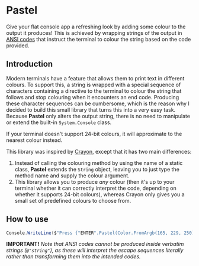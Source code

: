 # Pastel

Give your flat console app a refreshing look by adding some colour to the output it produces! 
This is achieved by wrapping strings of the output in [ANSI codes](https://www.jerriepelser.com/blog/using-ansi-color-codes-in-net-console-apps/) that instruct the terminal to colour the string based on the code provided.

## Introduction

Modern terminals have a feature that allows them to print text in different colours. To support this, a string is wrapped with a special sequence of characters containing a directive to the terminal to colour the string that follows and stop colouring when it encounters an end code. Producing these character sequences can be cumbersome, which is the reason why I decided to build this small library that turns this into a very easy task.  
Because **Pastel** only alters the output string, there is no need to manipulate or extend the built-in `System.Console` class.

If your terminal doesn't support 24-bit colours, it will approximate to the nearest colour instead.

This library was inspired by [Crayon](https://github.com/riezebosch/crayon), except that it has two main differences:

1. Instead of calling the colouring method by using the name of a static class, **Pastel** extends the `String` object, leaving you to just type the method name and supply the colour argument.
2. This library allows you to produce _any_ colour (then it's up to your terminal whether it can correctly interpret the code, depending on whether it supports 24-bit colours), whereas Crayon only gives you a small set of predefined colours to choose from.


## How to use

```cs
Console.WriteLine($"Press {"ENTER".Pastel(Color.FromArgb(165, 229, 250))} to continue";)
```

**IMPORTANT!** _Note that ANSI codes cannot be produced inside verbatim strings (`@"string"`), as these will interpret the escape sequences literally rather than transforming them into the intended codes._


